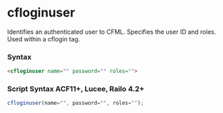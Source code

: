 # cfloginuser

Identifies an authenticated user to CFML. Specifies the
 user ID and roles. Used within a cflogin tag.

### Syntax

```html
<cfloginuser name="" password="" roles="">
```

### Script Syntax ACF11+, Lucee, Railo 4.2+

```javascript
cfloginuser(name="", password="", roles="");
```
